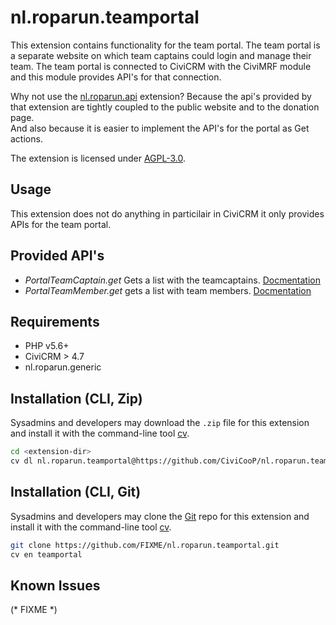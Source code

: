 # nl.roparun.teamportal

This extension contains functionality for the team portal. 
The team portal is a separate website on which team captains could login and manage their team.
The team portal is connected to CiviCRM with the CiviMRF module and this module provides API's for that 
connection.  

Why not use the [nl.roparun.api](https://github.com/CiviCooP/nl.roparun.api) extension? 
Because the api's provided by that extension are tightly coupled to the public website and to the donation page.  
And also because it is easier to implement the API's for the portal as Get actions.

The extension is licensed under [AGPL-3.0](LICENSE.txt).

## Usage

This extension does not do anything in particilair in CiviCRM it only provides APIs for the team portal.

## Provided API's

* _PortalTeamCaptain.get_ Gets a list with the teamcaptains. [Docmentation](docs/api/PortalTeamCaptain.md)
* _PortalTeamMember.get_ gets a list with team members. [Docmentation](docs/api/PortalTeamMember.md)

## Requirements

* PHP v5.6+
* CiviCRM > 4.7
* nl.roparun.generic

## Installation (CLI, Zip)

Sysadmins and developers may download the `.zip` file for this extension and
install it with the command-line tool [cv](https://github.com/civicrm/cv).

```bash
cd <extension-dir>
cv dl nl.roparun.teamportal@https://github.com/CiviCooP/nl.roparun.teamportal/archive/master.zip
```

## Installation (CLI, Git)

Sysadmins and developers may clone the [Git](https://en.wikipedia.org/wiki/Git) repo for this extension and
install it with the command-line tool [cv](https://github.com/civicrm/cv).

```bash
git clone https://github.com/FIXME/nl.roparun.teamportal.git
cv en teamportal
```

## Known Issues

(* FIXME *)
